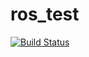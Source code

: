# ros_test

[![Build Status](https://mortenfyhn.semaphoreci.com/badges/ros_test.svg)](https://mortenfyhn.semaphoreci.com/projects/ros_test)

